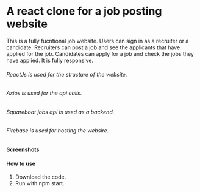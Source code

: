 # A react clone for a job posting website

This is a fully fucntional job website. Users can sign in as a recruiter or a candidate. Recruiters can post a job and see the applicants that have applied for the job. Candidates can apply for a job and check the jobs they have applied. It is fully responsive.

###### ReactJs is used for the structure of the website.
###### Axios is used for the api calls.
###### Squareboat jobs api is used as a backend.
###### Firebase is used for hosting the websire.

#### Screenshots

#### How to use 

1. Download the code.
2. Run with npm start.
